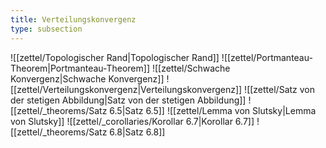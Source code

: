 ```yaml
---
title: Verteilungskonvergenz
type: subsection
---
```


![[zettel/Topologischer Rand|Topologischer Rand]]
![[zettel/Portmanteau-Theorem|Portmanteau-Theorem]]
![[zettel/Schwache Konvergenz|Schwache Konvergenz]]
![[zettel/Verteilungskonvergenz|Verteilungskonvergenz]]
![[zettel/Satz von der stetigen Abbildung|Satz von der stetigen Abbildung]]
![[zettel/_theorems/Satz 6.5|Satz 6.5]]
![[zettel/Lemma von Slutsky|Lemma von Slutsky]]
![[zettel/_corollaries/Korollar 6.7|Korollar 6.7]]
![[zettel/_theorems/Satz 6.8|Satz 6.8]]